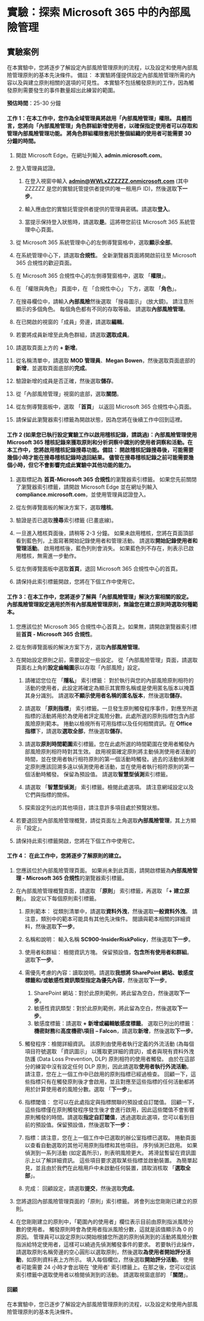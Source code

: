 ﻿---
lab:
    title: '探索 Microsoft 365 中的內部風險管理'
    module: '單元 4，第 3 課：描述 Microsoft 合規性解決方案的功能：描述 Microsoft 365 中的內部風險功能'
---


# 實驗：探索 Microsoft 365 中的內部風險管理

## 實驗案例
在本實驗中，您將逐步了解設定內部風險管理原則的流程，以及設定和使用內部風險管理原則的基本先決條件。  備註：  本實驗將僅提供設定內部風險管理所需的內容以及與建立原則相關的選項的可見性。  本實驗不包括觸發原則的工作，因為觸發原則需要發生的事件數量超出此練習的範圍。


**預估時間**：25-30 分鐘

#### 工作 1：在本工作中，您作為全域管理員將啟用「內部風險管理」權限。  具體而言，您將向「內部風險管理」角色群組新增使用者，以確保指定使用者可以存取和管理內部風險管理功能。  將角色群組權限套用於整個組織的使用者可能需要 30 分鐘的時間。 

1. 開啟 Microsoft Edge。在網址列輸入 **admin.microsoft.com**。

1. 登入管理員認證。
    1. 在登入視窗中輸入 **admin@WWLxZZZZZZ.onmicrosoft.com** (其中 ZZZZZZ 是您的實驗託管提供者提供的唯一租用戶 ID)，然後選取**下一步**。
    
    1. 輸入應由您的實驗託管提供者提供的管理員密碼。請選取**登入**。
    1. 當提示保持登入狀態時，請選取**是**。這將帶您前往 Microsoft 365 系統管理中心頁面。

1. 從 Microsoft 365 系統管理中心的左側導覽窗格中，選取**顯示全部**。

1. 在系統管理中心下，請選取**合規性**。  全新瀏覽器頁面將開啟前往至 Microsoft 365 合規性的歡迎頁面。  

1. 在 Microsoft 365 合規性中心的左側導覽窗格中，選取 「**權限**」。

1. 在 「權限與角色」 頁面中，在 「合規性中心」 下方，選取 「**角色**」。

1. 在搜尋欄位中，請輸入**內部風險**然後選取 「搜尋圖示」 (放大鏡)。  請注意所顯示的多個角色。  每個角色都有不同的存取等級。  請選取**內部風險管理**。

1. 在已開啟的視窗的「成員」旁邊，請選取**編輯**。

1. 若要將成員新增至此角色群組，請選取**選取成員**。

1. 請選取頁面上方的 **+ 新增**。

1. 從名稱清單中，請選取 **MOD 管理員**、**Megan Bowen**，然後選取頁面底部的**新增**，並選取頁面底部的**完成**。

1. 驗證新增的成員是否正確，然後選取**儲存**。

1. 從「內部風險管理」視窗的底部，選取**關閉**。

1. 從左側導覽面板中，選取 「**首頁**」 以返回 Microsoft 365 合規性中心頁面。

1. 請保留此瀏覽器索引標籤為開啟狀態，因為您將在後續工作中回到這裡。


#### 工作 2 (如果您已執行設定實驗工作以啟用稽核記錄，請跳過)：內部風險管理使用 Microsoft 365 稽核記錄來獲取原則和分析洞察中識別的使用者洞察和活動。在本工作中，您將啟用稽核記錄搜尋功能。備註：  開啟稽核記錄搜尋後，可能需要幾個小時才能在搜尋稽核記錄時退回結果。  儘管在搜尋稽核記錄之前可能需要幾個小時，但它不會影響完成此實驗中其他功能的能力。

1. 選取標記為 **首頁-Microsoft 365 合規性**的瀏覽器索引標籤。  如果您先前關閉了瀏覽器索引標籤，請開啟 Microsoft Edge 並在網址列輸入 **compliance.microsoft.com**，並使用管理員認證登入。

1. 從左側導覽面板的解決方案下，選取**稽核**。

1. 驗證是否已選取**搜尋**索引標籤 (已畫底線)。

1. 一旦進入稽核頁面後，請稍等 2-3 分鐘。  如果未啟用稽核，您將在頁面頂部看到藍色列，上面寫著開始記錄使用者和管理活動。  請選取**開始記錄使用者和管理活動**。  啟用稽核後，藍色列則會消失。  如果藍色列不存在，則表示已啟用稽核，無需進一步動作。

1. 從左側導覽面板中選取**首頁**，退回 Microsoft 365 合規性中心的首頁。

1. 請保持此索引標籤開啟，您將在下個工作中使用它。

#### 工作 3：在本工作中，您將逐步了解與「內部風險管理」解決方案相關的設定。  內部風險管理設定適用於所有內部風險管理原則，無論您在建立原則時選取何種範本。 

1. 您應該位於 Microsoft 365 合規性中心首頁上。如果無，請開啟瀏覽器索引標籤**首頁 - Microsoft 365 合規性**。

1. 從左側導覽面板的解決方案下方，選取**內部風險管理**。

1. 在開始設定原則之前，需要設定一些設定。  從「內部風險管理」頁面，請選取頁面右上角的**設定齒輪圖示**以存取「內部風險」設定。  
    1. 請確認您位在 「**隱私**」 索引標籤：  對於執行與您的內部風險原則相符的活動的使用者，此設定將確定為顯示其實際名稱或是使用匿名版本以掩蓋其身分識別。  請選取**不顯示使用者名稱的匿名版本**，然後選取**儲存**。
    
    1. 請選取 「**原則指標**」 索引標籤。一旦發生原則觸發程序事件，對應至所選指標的活動將用於為使用者評定風險分數。此處所選的原則指標包含內部風險原則範本。  捲動以檢視所有可用指標以及任何相關資訊。在 **Office 指標**下，請選取**選取全部**，然後選取**儲存**。
    1. 請選取**原則時間範圍**索引標籤。您在此處所選的時間範圍在使用者觸發內部風險原則相符時對其生效。   啟用視窗確定原則將主動偵測使用者活動的時間，並在使用者執行相符原則的第一個活動時觸發。過去的活動偵測確定原則應該回溯多遠以偵測使用者活動，並在使用者執行相符原則的第一個活動時觸發。  保留為預設值。  請選取**智慧型偵測**索引標籤。
    1. 請選取 「**智慧型偵測**」 索引標籤。檢閱此處選項。  請注意網域設定以及它們與指標的關係。
    1. 探索設定列出的其他項目，請注意許多項目處於預覽狀態。

1. 若要退回至內部風險管理概覽，請從頁面左上角選取**內部風險管理**，其上方顯示「設定」。

1. 請保持此索引標籤開啟，您將在下個工作中使用它。

#### 工作 4：  在此工作中，您將逐步了解原則的建立。

1. 您應該位於內部風險管理頁面。  如果尚未到此頁面，請開啟標籤為**內部風險管理 - Microsoft 365 合規性**的瀏覽器索引標籤。

1. 在內部風險管理概覽頁面，請選取 「**原則**」 索引標籤，再選取 「**+ 建立原則**」。  設定以下每個原則索引標籤。

    1. 原則範本：  從類別清單中，請選取**資料外洩**，然後選取**一般資料外洩**。  請注意，類別中的範本可能具有其他先決條件。  閱讀與範本相關的詳細資料，然後選取**下一步**。
    
    1. 名稱和說明：  輸入名稱 **SC900-InsiderRiskPolicy**，然後選取**下一步**。
    1. 使用者和群組：  檢閱資訊方塊。  保留預設值，**包含所有使用者和群組**。  選取**下一步**。
    1. 需優先考慮的內容：讀取說明。請選取**我想將 SharePoint 網站、敏感度標籤和/或敏感性資訊類型指定為優先內容**，然後選取**下一步**。
        1. SharePoint 網站：對於此原則範例，將此留為空白，然後選取**下一步**。
        1. 敏感性資訊類型：對於此原則範例，將此留為空白，然後選取**下一步**。 
        1. 敏感度標籤：請選取 **+ 新增或編輯敏感度標籤**。  選取已列出的標籤：  **機密財務**和**高度機密\項目 – Falcon**，請選取**新增**，然後選取**下一步**。
    1. 觸發程序：檢閱詳細資訊。  該原則由使用者執行定義的外流活動 (為每個項目符號選取 「資訊圖示」 以獲取更詳細的資訊)，或者與現有資料外洩防護 (Data Loss Prevention, DLP) 原則相符的使用者觸發。  由於在這部分的練習中沒有設定任何 DLP 原則，因此請選取**使用者執行外流活動**。  請注意，您在上一個工作中已啟用的原則指標已經過檢查。   回顧一下，這些指標只有在觸發原則後才會啟用，並且對應至這些指標的任何活動都將用於計算使用者的風險分數。選取 「**下一步**」。
    1. 指標閾值：  您可以在此處指定與指標關聯的預設或自訂閾值。  回顧一下，這些指標僅在原則觸發程序發生後才會進行啟用，因此這些閾值不會影響原則觸發的時間。請選取**指定自訂閾值**，透過選取此選項，您可以看到目前的預設值。保留預設值，然後選取**下一步：**  
    1. 指標：請注意，您在上一個工作中已選取的辦公室指標已選取。  捲動頁面以查看自動選取的其他可用原則指標和其他項目。   序列偵測已啟用。  如果偵測到一系列活動 (如定義所示)，則表明風險更大。  將滑鼠暫留在資訊圖示上以了解詳細資訊。  這些項目要求選取某些指標並啟動裝置。  為簡單起見，並且由於我們在此租用戶中未啟動任何裝置，請取消核取 「**選取全部**」。 
    1. 完成：  回顧設定，請選取**提交**，然後選取**完成**。

1. 您將退回內部風險管理頁面的「原則」索引標籤。  將會列出您剛剛已建立的原則。  

1. 在您剛剛建立的原則中，「範圍內的使用者」欄位表示目前由原則指派風險分數的使用者。  觸發原則時會為使用者指派風險分數，這就是該值顯示為 0 的原因。  管理員可以設定原則以開始根據您所選的原則偵測到的活動將風險分數指派給特定使用者，這樣可以繞過先偵測觸發事件的要求。  若要執行此操作，請選取原則名稱旁邊的空心圓形以選取原則，然後選取**為使用者開始評分活動**，如原則資料表上方所示。  填入每個欄位，然後選取**開始評分活動**。  使用者可能需要 24 小時才會出現在 '使用者' 索引標籤上。在那之後，您可以從該索引標籤中選取使用者以檢閱偵測到的活動。  請選取視窗底部的 「**關閉**」。

#### 回顧
在本實驗中，您已逐步了解設定內部風險管理原則的流程，以及設定和使用內部風險管理原則的基本先決條件。